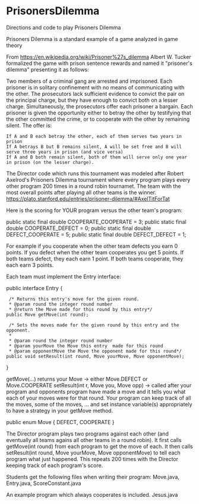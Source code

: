 # PrisonersDilemma
Directions and code to play Prisoners Dilemma

Prisoners Dilemma is a standard example of a game analyzed in game theory
 
  From https://en.wikipedia.org/wiki/Prisoner%27s_dilemma
 Albert W. Tucker formalized the game with prison sentence rewards and named it "prisoner's dilemma" presenting it as follows:
 
 Two members of a criminal gang are arrested and imprisoned. Each prisoner is in solitary confinement with no means of communicating with the other. The prosecutors lack sufficient evidence to convict the pair on the principal charge, but they have enough to convict both on a lesser charge. Simultaneously, the prosecutors offer each prisoner a bargain. Each prisoner is given the opportunity either to betray the other by testifying that the other committed the crime, or to cooperate with the other by remaining silent. The offer is:

    If A and B each betray the other, each of them serves two years in prison
    If A betrays B but B remains silent, A will be set free and B will serve three years in prison (and vice versa)
    If A and B both remain silent, both of them will serve only one year in prison (on the lesser charge).



The Director code which runs this tournament was modeled after Robert Axelrod's Prisoners Dilemma tournament where every program plays every other program 200 times in a round robin tournamet. The team with the most overall points after playing all other teams is the winner.   https://plato.stanford.edu/entries/prisoner-dilemma/#AxelTitForTat

Here is the scoring for YOUR program versus the other team's program:

   public static final double COOPERATE_COOPERATE = 3;
 	 public static final double COOPERATE_DEFECT = 0;
	 public static final double DEFECT_COOPERATE = 5;
	 public static final double DEFECT_DEFECT = 1;
   
   For example if you cooperate when the other team defects you earn 0 points. If you defect when the other team cooperates you get 5 points. If both teams defect, they each earn 1 point. If both teams cooperate, they each earn 3 points.
   
Each team must implement the Entry interface:

public interface Entry {
	
	 /* Returns this entry's move for the given round.
	 * @param round the integer round number
	 * @return the Move made for this round by this entry*/
	public Move getMove(int round);
	
	 /* Sets the moves made for the given round by this entry and the opponent.
	 * 
	 * @param round the integer round number
	 * @param yourMove the Move this entry  made for this round
	 * @param opponentMove the Move the opponent made for this round*/
	public void setResult(int round, Move yourMove, Move opponentMove);
}

 getMove(...)  returns your Move     ->  either Move.DEFECT  or Move.COOPERATE
 setResult(int r, Move you, Move opp)  -> called after your program and opponents program have made a move and it tells you what each of your moves were for that round.   Your program can keep track of all the moves, some of the moves, ...  and set instance variable(s) appropriately to have a strategy in your getMove method.

public enum Move {
	DEFECT,
	COOPERATE
}

The Director program plays two programs against each other (and eventually all teams agains all other teams in a round robin). It first calls getMove(int round) from each program to get the move of each. It then calls setResult(int round, Move yourMove, Move opponentMove) to tell each program what just happened. This repeats 200 times with the Director keeping track of each program's score.

Students get the following files when writing their program:  Move.java,   Entry.java, ScoreConstant.java

An example program which always cooperates is included.   Jesus.java  
